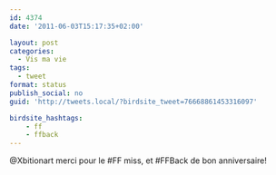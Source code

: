 ```yaml
---
id: 4374
date: '2011-06-03T15:17:35+02:00'

layout: post
categories:
  - Vis ma vie
tags:
  - tweet
format: status
publish_social: no
guid: 'http://tweets.local/?birdsite_tweet=76668861453316097'

birdsite_hashtags:
    - ff
    - ffback
---
```


@Xbitionart merci pour le #FF miss, et #FFBack de bon anniversaire!